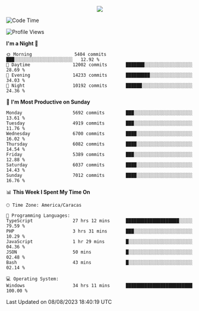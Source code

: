 <p align="center">
  <a href="http://www.github.com/thevacs">
    <img src="https://github-readme-streak-stats.herokuapp.com/?user=thevacs&stroke=ffffff&background=1c1917&ring=0891b2&fire=0891b2&currStreakNum=ffffff&currStreakLabel=0891b2&sideNums=ffffff&sideLabels=ffffff&dates=ffffff&hide_border=true" />
  </a>
</p>

<!--START_SECTION:waka-->
![Code Time](http://img.shields.io/badge/Code%20Time-1%2C576%20hrs%207%20mins-blue)

![Profile Views](http://img.shields.io/badge/Profile%20Views-0-blue)

**I'm a Night 🦉** 

```text
🌞 Morning                5404 commits        ███░░░░░░░░░░░░░░░░░░░░░░   12.92 % 
🌆 Daytime                12002 commits       ███████░░░░░░░░░░░░░░░░░░   28.69 % 
🌃 Evening                14233 commits       █████████░░░░░░░░░░░░░░░░   34.03 % 
🌙 Night                  10192 commits       ██████░░░░░░░░░░░░░░░░░░░   24.36 % 
```
📅 **I'm Most Productive on Sunday** 

```text
Monday                   5692 commits        ███░░░░░░░░░░░░░░░░░░░░░░   13.61 % 
Tuesday                  4919 commits        ███░░░░░░░░░░░░░░░░░░░░░░   11.76 % 
Wednesday                6700 commits        ████░░░░░░░░░░░░░░░░░░░░░   16.02 % 
Thursday                 6082 commits        ████░░░░░░░░░░░░░░░░░░░░░   14.54 % 
Friday                   5389 commits        ███░░░░░░░░░░░░░░░░░░░░░░   12.88 % 
Saturday                 6037 commits        ████░░░░░░░░░░░░░░░░░░░░░   14.43 % 
Sunday                   7012 commits        ████░░░░░░░░░░░░░░░░░░░░░   16.76 % 
```


📊 **This Week I Spent My Time On** 

```text
🕑︎ Time Zone: America/Caracas

💬 Programming Languages: 
TypeScript               27 hrs 12 mins      ████████████████████░░░░░   79.59 % 
PHP                      3 hrs 31 mins       ███░░░░░░░░░░░░░░░░░░░░░░   10.29 % 
JavaScript               1 hr 29 mins        █░░░░░░░░░░░░░░░░░░░░░░░░   04.36 % 
JSON                     50 mins             █░░░░░░░░░░░░░░░░░░░░░░░░   02.48 % 
Bash                     43 mins             █░░░░░░░░░░░░░░░░░░░░░░░░   02.14 % 

💻 Operating System: 
Windows                  34 hrs 11 mins      █████████████████████████   100.00 % 
```


 Last Updated on 08/08/2023 18:40:19 UTC
<!--END_SECTION:waka-->
